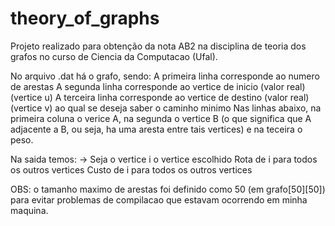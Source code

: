 # theory_of_graphs
 Projeto realizado para obtenção da nota AB2 na disciplina de teoria dos grafos no curso de Ciencia da Computacao (Ufal).
 
 
 No arquivo .dat há o grafo, sendo:
  A primeira linha corresponde ao numero de arestas
  A segunda linha corresponde ao vertice de inicio (valor real) (vertice u)
  A terceira linha corresponde ao vertice de destino (valor real) (vertice v) ao qual se deseja saber o caminho minimo
  Nas linhas abaixo, na primeira coluna o verice A, na segunda o vertice B (o que significa que A adjacente a B, ou seja, ha uma aresta entre tais vertices) e na teceira o peso.


Na saida temos:
 -> Seja o vertice i o vertice escolhido
 Rota de i para todos os outros vertices
 Custo de i para todos os outros vertices


OBS: o tamanho maximo de arestas foi definido como 50 (em grafo[50][50]) para evitar problemas de compilacao que estavam ocorrendo em minha maquina.
